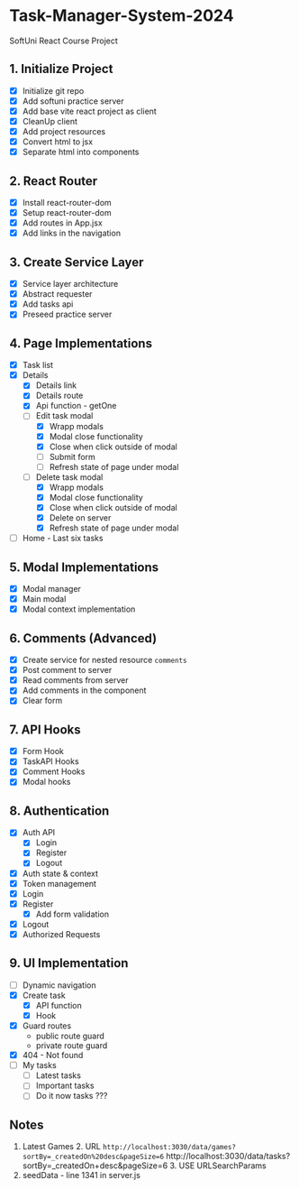 # Task-Manager-System-2024
SoftUni React Course Project

## 1. Initialize Project
- [x] Initialize git repo
- [x] Add softuni practice server
- [x] Add base vite react project as client
- [x] CleanUp client
- [x] Add project resources
- [x] Convert html to jsx
- [x] Separate html into components
## 2. React Router
- [x] Install react-router-dom
- [x] Setup react-router-dom
- [x] Add routes in App.jsx
- [x] Add links in the navigation
## 3. Create Service Layer
- [x] Service layer architecture
- [x] Abstract requester
- [x] Add tasks api
- [x] Preseed practice server
## 4. Page Implementations
- [x] Task list
- [x] Details
  - [x] Details link
  - [x] Details route
  - [x] Api function - getOne
  - [ ] Edit task modal
    - [x] Wrapp modals
    - [x] Modal close functionality
    - [x] Close when click outside of modal
    - [ ] Submit form
    - [ ] Refresh state of page under modal
  - [ ] Delete task modal
    - [x] Wrapp modals
    - [x] Modal close functionality
    - [x] Close when click outside of modal
    - [x] Delete on server
    - [x] Refresh state of page under modal
- [ ] Home - Last six tasks
## 5. Modal Implementations
  - [x] Modal manager
  - [x] Main modal
  - [x] Modal context implementation
## 6. Comments (Advanced)
- [x] Create service for nested resource `comments`
- [x] Post comment to server
- [x] Read comments from server
- [x] Add comments in the component
- [x] Clear form
## 7. API Hooks
- [x] Form Hook
- [x] TaskAPI Hooks
- [x] Comment Hooks
- [x] Modal hooks
## 8. Authentication
- [x] Auth API
  - [x] Login
  - [x] Register
  - [x] Logout
- [x] Auth state & context
- [x] Token management
- [x] Login
- [x] Register
  - [x] Add form validation
- [x] Logout
- [x] Authorized Requests
## 9. UI Implementation 
- [ ] Dynamic navigation
- [x] Create task
  - [x] API function
  - [x] Hook
- [x] Guard routes
  - public route guard
  - private route guard
- [x] 404 - Not found
- [ ] My tasks 
    - [ ] Latest tasks
    - [ ] Important tasks
    - [ ] Do it now tasks
    ???
## Notes
  1. Latest Games
     2. URL `http://localhost:3030/data/games?sortBy=_createdOn%20desc&pageSize=6`
              http://localhost:3030/data/tasks?sortBy=_createdOn+desc&pageSize=6
     3. USE URLSearchParams
  2. seedData - line 1341 in server.js